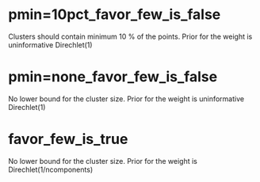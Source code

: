 # pmin=10pct_favor_few_is_false

Clusters should contain minimum 10 % of the points. Prior for the weight is uninformative Direchlet(1)

# pmin=none_favor_few_is_false

No lower bound for the cluster size. Prior for the weight is uninformative Direchlet(1)

# favor_few_is_true

No lower bound for the cluster size. Prior for the weight is Direchlet(1/ncomponents)
